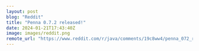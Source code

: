 ```yaml
---
layout: post
blog: "Reddit"
title: "Penna 0.7.2 released!"
date: 2024-01-21T17:43:40Z
image: images/reddit.png
remote_url: "https://www.reddit.com/r/java/comments/19c8ww4/penna_072_released/"
---
```

